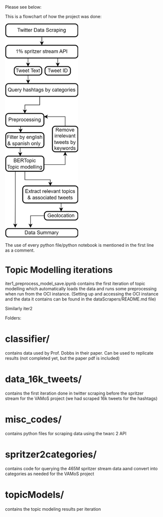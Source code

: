 Please see below:

This is a flowchart of how the project was done:

<img src="https://github.com/keshariS/dataScrapers/blob/main/allScraper_Twitter/tw.png" width="240">

The use of every python file/python notebook is mentioned in the first line as a comment.

# Topic Modelling iterations

iter1_preprocess_model_save.ipynb contains the first iteration of topic modelling which automatically loads the data and runs some preprocessing
when run from the OCI instance. (Setting up and accessing the OCI instance and the data it contains can be found in the dataScrapers/README.md file)

Similarly iter2


Folders:

<h1 style="font-size:30px;">classifier/</h1> contains data used by Prof. Dobbs in their paper. Can be used to replicate results (not completed yet, but the paper pdf is included)

<h1 style="font-size:30px;">data_16k_tweets/</h1> contains the first iteration done in twitter scraping before the spritzer stream for the VAMoS project (we had scraped 16k tweets for the hashtags)

<h1 style="font-size:30px;">misc_codes/</h1> contains python files for scraping data using the twarc 2 API

<h1 style="font-size:30px;">spritzer2categories/</h1> contains code for querying the 465M spritzer stream data aand convert into categories as needed for the VAMoS project

<h1 style="font-size:30px;">topicModels/</h1> contains the topic modeling results per iteration

